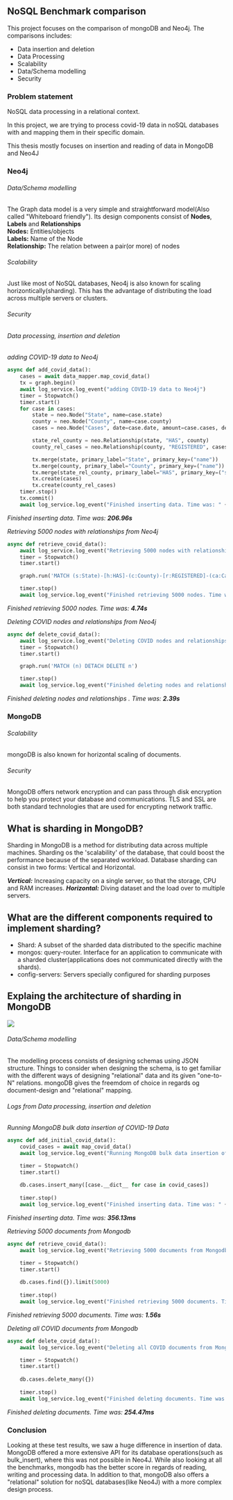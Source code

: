 ## NoSQL Benchmark comparison
This project focuses on the comparison of mongoDB and Neo4j. The comparisons includes: 
* Data insertion and deletion
* Data Processing  
* Scalability
* Data/Schema modelling
* Security

### Problem statement
NoSQL data processing in a relational context. 

In this project, we are trying to process covid-19 data in noSQL databases with and mapping them in their specific domain.

This thesis mostly focuses on insertion and reading of data in MongoDB and Neo4J
### Neo4j 

###### Data/Schema modelling 
The Graph data model is a very simple and straightforward model(Also called "Whiteboard friendly"). Its design components consist of **Nodes**, **Labels** and **Relationships**  
**Nodes:** Entities/objects  
**Labels:** Name of the Node  
**Relationship:** The relation between a pair(or more) of nodes

###### Scalability
Just like most of NoSQL databases, Neo4j is also known for scaling horizontically(sharding). This has the advantage of distributing the load across multiple servers or clusters.


###### Security


###### Data processing, insertion and deletion

*adding COVID-19 data to Neo4j*  
```python
async def add_covid_data():
    cases = await data_mapper.map_covid_data()
    tx = graph.begin()
    await log_service.log_event("adding COVID-19 data to Neo4j")
    timer = Stopwatch()
    timer.start()
    for case in cases:
        state = neo.Node("State", name=case.state)
        county = neo.Node("County", name=case.county)
        cases = neo.Node("Cases", date=case.date, amount=case.cases, deaths=case.deaths)

        state_rel_county = neo.Relationship(state, "HAS", county)
        county_rel_cases = neo.Relationship(county, "REGISTERED", cases)

        tx.merge(state, primary_label="State", primary_key=("name"))
        tx.merge(county, primary_label="County", primary_key=("name"))
        tx.merge(state_rel_county, primary_label="HAS", primary_key=("state", "county"))
        tx.create(cases)
        tx.create(county_rel_cases)
    timer.stop()
    tx.commit()
    await log_service.log_event("Finished inserting data. Time was: " + str(timer))
```
*Finished inserting data. Time was: **206.96s*** 

*Retrieving 5000 nodes with relationships from Neo4j*  
```python
async def retrieve_covid_data():
    await log_service.log_event("Retrieving 5000 nodes with relationships from Neo4j")
    timer = Stopwatch()
    timer.start()

    graph.run('MATCH (s:State)-[h:HAS]-(c:County)-[r:REGISTERED]-(ca:Cases) RETURN s, h, c, r, ca limit 5000')

    timer.stop()
    await log_service.log_event("Finished retrieving 5000 nodes. Time was: " + str(timer))
```
*Finished retrieving 5000 nodes. Time was: **4.74s*** 

*Deleting COVID nodes and relationships from Neo4j*  
```python
async def delete_covid_data():
    await log_service.log_event("Deleting COVID nodes and relationships from Neo4j")
    timer = Stopwatch()
    timer.start()

    graph.run('MATCH (n) DETACH DELETE n')

    timer.stop()
    await log_service.log_event("Finished deleting nodes and relationships . Time was: " + str(timer))
```
*Finished deleting nodes and relationships . Time was: **2.39s*** 



### MongoDB

###### Scalability

mongoDB is also known for horizontal scaling of documents.

###### Security
MongoDB offers network encryption and can pass through disk encryption to help you protect your database and communications. TLS and SSL are both standard technologies that are used for encrypting network traffic.

## What is sharding in MongoDB?
Sharding in MongoDB is a method for distributing data across multiple machines. Sharding os the 'scalability' of the database, that could boost the performance because of the separated workload. Database sharding can consist in two forms: Vertical and Horizontal. 

_**Vertical:**_ Increasing capacity on a single server, so that the storage, CPU and RAM increases. 
_**Horizontal:**_ Diving dataset and the load over to multiple servers. 

## What are the different components required to implement sharding?

*   Shard: A subset of the sharded data distributed to the specific machine
*   mongos: query-router. Interface for an application to communicate with a sharded cluster(applications does not communicated directly with the shards). 
*   config-servers: Servers specially configured for sharding purposes

## Explaing the architecture of sharding in MongoDB


![](/ShardingArchitecture.PNG)


###### Data/Schema modelling
The modelling process consists of designing schemas using JSON structure. 
Things to consider when designing the schema, is to get familiar with the different ways of designing "relational" data and its given "one-to-N" relations. mongoDB gives the freemdom of choice in regards og document-design and "relational" mapping.

###### Logs from Data processing, insertion and deletion


*Running MongoDB bulk data insertion of COVID-19 Data*  
```python
async def add_initial_covid_data():
    covid_cases = await map_covid_data()
    await log_service.log_event("Running MongoDB bulk data insertion of COVID-19 Data")

    timer = Stopwatch()
    timer.start()
    
    db.cases.insert_many([case.__dict__ for case in covid_cases])
    
    timer.stop()
    await log_service.log_event("Finished inserting data. Time was: " + str(timer))
```
*Finished inserting data. Time was: **356.13ms***

*Retrieving 5000 documents from Mongodb*  
```python
async def retrieve_covid_data():
    await log_service.log_event("Retrieving 5000 documents from Mongodb")

    timer = Stopwatch()
    timer.start()
    
    db.cases.find({}).limit(5000)
    
    timer.stop()
    await log_service.log_event("Finished retrieving 5000 documents. Time was: " + str(timer))
```
*Finished retrieving 5000 documents. Time was: **1.56s*** 

*Deleting all COVID documents from Mongodb*  
```python
async def delete_covid_data():
    await log_service.log_event("Deleting all COVID documents from Mongodb")

    timer = Stopwatch()
    timer.start()
    
    db.cases.delete_many({})
    
    timer.stop()
    await log_service.log_event("Finished deleting documents. Time was: " + str(timer))
```
*Finished deleting documents. Time was: **254.47ms*** 


### Conclusion
Looking at these test results, we saw a huge difference in insertion of data. MongoDB offered a more extensive API for its database operations(such as bulk_insert), where this was not possible in Neo4J. While also looking at all the benchmarks, mongodb has the better score in regards of reading, writing and processing data. In addition to that, mongoDB also offers a "relational" solution for noSQL databases(like Neo4J) with a more complex design process.



